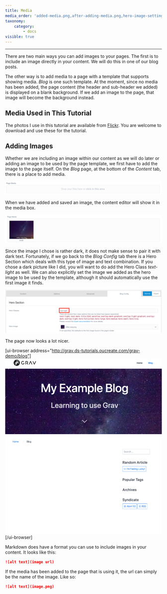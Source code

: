 ```yaml
---
title: Media
media_order: 'added-media.png,after-adding-media.png,hero-image-settings.png,media-resizing.png,page-media.png'
taxonomy:
    category:
        - docs
visible: true
---
```


---

There are two main ways you can add images to your pages. The first is to include an image directly in your content. We will do this in one of our blog posts.

The other way is to add media to a page with a template that supports showing media. _Blog_ is one such template. At the moment, since no media has been added, the page content (the header and sub-header we added) is displayed on a blank background. If we add an image to the page, that image will become the background instead.

## Media Used in This Tutorial

The photos I use in this tutorial are available from [Flickr](https://www.flickr.com/photos/53807750@N08/with/49346925923/). You are welcome to download and use these for the tutorial.

## Adding Images

Whether we are including an image within our content as we will do later or adding an image to be used by the page template, we first have to add the image to the page itself. On the _Blog_ page, at the bottom of the _Content_ tab, there is a place to add media.

![page media](page-media.png)

When we have added and saved an image, the content editor will show it in the media box.

![image in media box](added-media.png)

Since the image I chose is rather dark, it does not make sense to pair it with dark text. Fortunately, if we go back to the _Blog Config_ tab there is a Hero Section which deals with this type of image and text combination. If you chose a dark picture like I did, you will want to do add the Hero Class _text-light_ as well. We can also explicitly set the image we added as the hero image to be used by the template, although it should automatically use the first image it finds.

![blog config hero section](hero-image-settings.png)

The page now looks a lot nicer.

[ui-browser address="http://grav.ds-tutorials.oucreate.com/grav-demo/blog"]
![better webpage](after-adding-media.png)
[/ui-browser]

<!--

Not sure if this should be included or not.

## Admin Panel Image Issues

If you are able to add an image, but find that it is not showing up in the admin panel, it may be because the image is too large/high-resolution. If you encounter this issue, you can prevent these problems by automatically resizing the images when you add them. To do this, you will have to configure the _Admin_ plugin.

After clicking on the _Plugins_ tab and selecting the _Admin_ plugin, scroll through the listed configuration options to the _Page Media Image Resizer_ section. There are two boxes we need to modify by replacing the 0 with another number. The first box, _Resize Width_ tells the admin panel what width to use when resizing images. The number you put will define the number of pixels in the width. In the example I have chosen the number 4096, but if you still encounter problems you should find 2048 to still provide a very good image. The second box, _Resolution Max Width_ tells the admin panel to resize any images with a higher width than the number provided. Keep in mind, this is width in pixels and does not affect the size of the image displayed. We can also assign numbers to _Resize Height_ and _Resolution Max Height_, but since images will be resized proportionally, this should not be necessary.

![media resizing](media-resizing.png)

Remember to click _Save_ when you are finished! -->


<!-- Include note about img, png, and jpg? -->


Markdown does have a format you can use to include images in your content. It looks like this:

```md
![alt text](image url)
```

If the media has been added to the page that is using it, the url can simply be the name of the image. Like so:

```md
![alt text](image.png)
```

